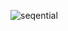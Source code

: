 ![seqential](https://user-images.githubusercontent.com/78857812/107847099-b3cbaf80-6e0e-11eb-97ad-6c67b8a698a9.png)

